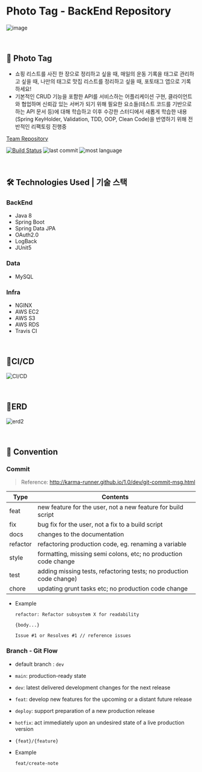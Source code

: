 # Photo Tag - BackEnd Repository

![image](https://user-images.githubusercontent.com/58318786/96359589-80726000-114f-11eb-9e7a-c17f51b32cb1.png)

<br/>

## 📸 **Photo Tag**
* 쇼핑 리스트를 사진 한 장으로 정리하고 싶을 때, 매일의 운동 기록을 태그로 관리하고 싶을 때, 나만의 태그로 맛집 리스트를 정리하고 싶을 때, 포토태그 앱으로 기록하세요!
* 기본적인 CRUD 기능을 포함한 API를 서비스하는 어플리케이션 구현, 클라이언트와 협업하며 신뢰감 있는 서버가 되기 위해 필요한 요소들(테스트 코드를 기반으로 하는 API 문서 등)에 대해 학습하고 이후 수강한 스터디에서 새롭게 학습한 내용(Spring KeyHolder, Validation, TDD, OOP, Clean Code)을 반영하기 위해 전반적인 리팩토링 진행중

[Team Repository](https://github.com/SimLeeTag/Team)

[![Build Status](https://travis-ci.com/SimLeeTag/photo-tag-backend.svg?branch=deploy)](https://travis-ci.com/SimLeeTag/photo-tag-backend)
![last commit](https://img.shields.io/github/last-commit/SimLeeTag/photo-tag-backend?color=5833C1)
![most language](https://img.shields.io/github/languages/top/SimLeeTag/photo-tag-backend)

<br/>

## 🛠 Technologies Used | 기술 스택
### BackEnd
* Java 8
* Spring Boot
* Spring Data JPA
* OAuth2.0
* LogBack
* JUnit5

### Data
* MySQL

### Infra
* NGINX
* AWS EC2
* AWS S3
* AWS RDS
* Travis CI

<br/>

## 🚀CI/CD
![CI/CD](https://user-images.githubusercontent.com/58318786/103171592-dc184280-4890-11eb-9a5d-cf062ef18742.jpg)

<br/>

## 📝ERD
![erd2](https://user-images.githubusercontent.com/58318786/99186112-5aad9a80-2791-11eb-8b8a-a7cba72f1531.png)


<br/>

## 📌 Convention
### Commit
>  Reference: http://karma-runner.github.io/1.0/dev/git-commit-msg.html

| Type | Contents |
|--|--|
|feat| new feature for the user, not a new feature for build script
|fix| bug fix for the user, not a fix to a build script
|docs| changes to the documentation
|refactor| refactoring production code, eg. renaming a variable
|style| formatting, missing semi colons, etc; no production code change
|test| adding missing tests, refactoring tests; no production code change)
|chore| updating grunt tasks etc; no production code change

- Example

    ```
    refactor: Refactor subsystem X for readability 

    {body...}

    Issue #1 or Resolves #1 // reference issues
    ```

### Branch - Git Flow
- default branch : `dev`
- `main`: production-ready state
- `dev`: latest delivered development changes for the next release
- `feat`: develop new features for the upcoming or a distant future release
- `deploy`: support preparation of a new production release
- `hotfix`: act immediately upon an undesired state of a live production version
- `{feat}/{feature}`
- Example

    ```
    feat/create-note
    ```
